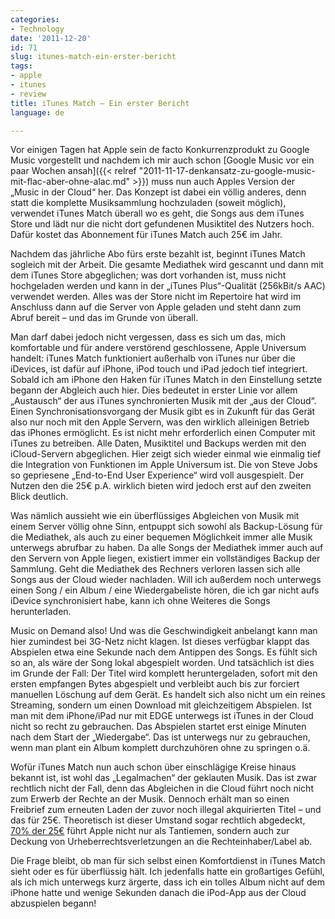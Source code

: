 ```yaml
---
categories:
- Technology
date: '2011-12-20'
id: 71
slug: itunes-match-ein-erster-bericht
tags:
- apple
- itunes
- review
title: iTunes Match – Ein erster Bericht
language: de

---
```


Vor einigen Tagen hat Apple sein de facto Konkurrenzprodukt zu Google Music vorgestellt und nachdem ich mir auch schon [Google Music vor ein paar Wochen ansah]({{< relref "2011-11-17-denkansatz-zu-google-music-mit-flac-aber-ohne-alac.md" >}}) muss nun auch Apples Version der „Music in der Cloud“ her. Das Konzept ist dabei ein völlig anderes, denn statt die komplette Musiksammlung hochzuladen (soweit möglich), verwendet iTunes Match überall wo es geht, die Songs aus dem iTunes Store und lädt nur die nicht dort gefundenen Musiktitel des Nutzers hoch. Dafür kostet das Abonnement für iTunes Match auch 25€ im Jahr.

<!--more-->

Nachdem das jährliche Abo fürs erste bezahlt ist, beginnt iTunes Match sogleich mit der Arbeit. Die gesamte Mediathek wird gescannt und dann mit dem iTunes Store abgeglichen; was dort vorhanden ist, muss nicht hochgeladen werden und kann in der „iTunes Plus“-Qualität (256kBit/s AAC) verwendet werden. Alles was der Store nicht im Repertoire hat wird im Anschluss dann auf die Server von Apple geladen und steht dann zum Abruf bereit – und das im Grunde von überall.

Man darf dabei jedoch nicht vergessen, dass es sich um das, mich komfortable und für andere verstörend geschlossene, Apple Universum handelt: iTunes Match funktioniert außerhalb von iTunes nur über die iDevices, ist dafür auf iPhone, iPod touch und iPad jedoch tief integriert. Sobald ich am iPhone den Haken für iTunes Match in den Einstellung setzte begann der Abgleich auch hier. Dies bedeutet in erster Linie vor allem „Austausch“ der aus iTunes synchronierten Musik mit der „aus der Cloud“. Einen Synchronisationsvorgang der Musik gibt es in Zukunft für das Gerät also nur noch mit den Apple Servern, was den wirklich alleinigen Betrieb das iPhones ermöglicht. Es ist nicht mehr erforderlich einen Computer mit iTunes zu betreiben. Alle Daten, Musiktitel und Backups werden mit den iCloud-Servern abgeglichen. Hier zeigt sich wieder einmal wie einmalig tief die Integration von Funktionen im Apple Universum ist. Die von Steve Jobs so gepriesene „End-to-End User Experience“ wird voll ausgespielt. Der Nutzen den die 25€ p.A. wirklich bieten wird jedoch erst auf den zweiten Blick deutlich.

Was nämlich aussieht wie ein überflüssiges Abgleichen von Musik mit einem Server völlig ohne Sinn, entpuppt sich sowohl als Backup-Lösung für die Mediathek, als auch zu einer bequemen Möglichkeit immer alle Musik unterwegs abrufbar zu haben. Da alle Songs der Mediathek immer auch auf den Servern von Apple liegen, existiert immer ein vollständiges Backup der Sammlung. Geht die Mediathek des Rechners verloren lassen sich alle Songs aus der Cloud wieder nachladen. Will ich außerdem noch unterwegs einen Song / ein Album / eine Wiedergabeliste hören, die ich gar nicht aufs iDevice synchronisiert habe, kann ich ohne Weiteres die Songs herunterladen.

Music on Demand also! Und was die Geschwindigkeit anbelangt kann man hier zumindest bei 3G-Netz nicht klagen. Ist dieses verfügbar klappt das Abspielen etwa eine Sekunde nach dem Antippen des Songs. Es fühlt sich so an, als wäre der Song lokal abgespielt worden. Und tatsächlich ist dies im Grunde der Fall: Der Titel wird komplett heruntergeladen, sofort mit den ersten empfangen Bytes abgespielt und verbleibt auch bis zur forciert manuellen Löschung auf dem Gerät. Es handelt sich also nicht um ein reines Streaming, sondern um einen Download mit gleichzeitigem Abspielen. Ist man mit dem iPhone/iPad nur mit EDGE unterwegs ist iTunes in der Cloud nicht so recht zu gebrauchen. Das Abspielen startet erst einige Minuten nach dem Start der „Wiedergabe“. Das ist unterwegs nur zu gebrauchen, wenn man plant ein Album komplett durchzuhören ohne zu springen o.ä.

Wofür iTunes Match nun auch schon über einschlägige Kreise hinaus bekannt ist, ist wohl das „Legalmachen“ der geklauten Musik. Das ist zwar rechtlich nicht der Fall, denn das Abgleichen in die Cloud führt noch nicht zum Erwerb der Rechte an der Musik. Dennoch erhält man so einen Freibrief zum erneuten Laden der zuvor noch illegal akquirierten Titel – und das für 25€. Theoretisch ist dieser Umstand sogar rechtlich abgedeckt, [70% der 25€](http://www.computerbild.de/artikel/avf-Tipps-Audio-iTunes-Match-Freispruch-fuer-Filesharer-6304786.html "iTunes Match jetzt auch in Deutschland: Freispruch für Filesharer?") führt Apple nicht nur als Tantiemen, sondern auch zur Deckung von Urheberrechtsverletzungen an die Rechteinhaber/Label ab.

Die Frage bleibt, ob man für sich selbst einen Komfortdienst in iTunes Match sieht oder es für überflüssig hält. Ich jedenfalls hatte ein großartiges Gefühl, als ich mich unterwegs kurz ärgerte, dass ich ein tolles Album nicht auf dem iPhone hatte und wenige Sekunden danach die iPod-App aus der Cloud abzuspielen begann!